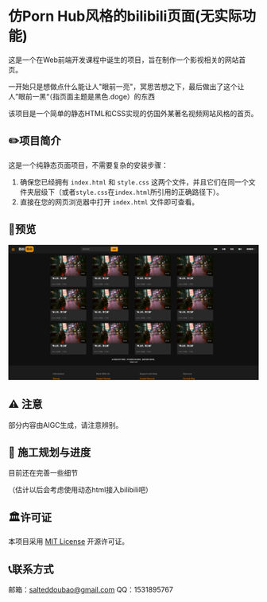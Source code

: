 # 仿Porn Hub风格的bilibili页面(无实际功能)

这是一个在Web前端开发课程中诞生的项目，旨在制作一个影视相关的网站首页。

一开始只是想做点什么能让人"眼前一亮"，冥思苦想之下，最后做出了这个让人”眼前一黑“（指页面主题是黑色.doge）的东西

该项目是一个简单的静态HTML和CSS实现的仿国外某著名视频网站风格的首页。

## ✏️项目简介

这是一个纯静态页面项目，不需要复杂的安装步骤：

1.  确保您已经拥有 `index.html` 和 `style.css` 这两个文件，并且它们在同一个文件夹层级下（或者`style.css`在`index.html`所引用的正确路径下）。
2.  直接在您的网页浏览器中打开 `index.html` 文件即可查看。

## 👀预览

![预览图片](./static/images/preview.png)

## ⚠️ 注意

部分内容由AIGC生成，请注意辨别。

## 🚧 施工规划与进度

目前还在完善一些细节

（估计以后会考虑使用动态html接入bilibili吧）

## 🏛️许可证

本项目采用 [MIT License](https://opensource.org/licenses/MIT) 开源许可证。

## 📞联系方式

邮箱：salteddoubao@gmail.com
QQ：1531895767
